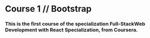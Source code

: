 # Course 1 // Bootstrap

### This is the first course of the specialization Full-StackWeb Development with React Specialization, from Coursera.
